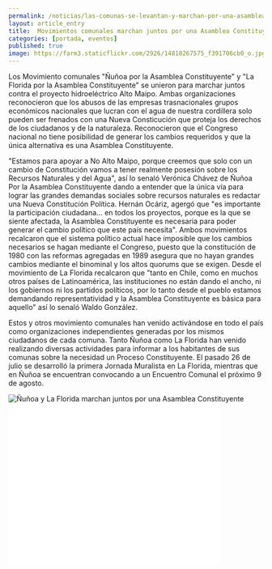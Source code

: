 ```yaml
---
permalink: /noticias/las-comunas-se-levantan-y-marchan-por-una-asamblea-constituyente.html
layout: article_entry
title:  Movimientos comunales marchan juntos por una Asamblea Constituyente.
categories: [portada, eventos]
published: true
image: https://farm3.staticflickr.com/2926/14818267575_f391706cb0_o.jpg
---
```


Los Movimiento comunales "Ñuñoa por la Asamblea Constituyente" y "La Florida por la Asamblea Constituyente" se unieron para marchar juntos contra el proyecto hidroeléctrico Alto Maipo. 
Ambas organizaciones reconocieron que los abusos de las empresas trasnacionales grupos económicos nacionales que lucran con el agua de nuestra cordillera solo pueden ser frenados con una Nueva Consticución que proteja los derechos de los ciudadanos y de la naturaleza. 
Reconocieron que el Congreso nacional no tiene posibilidad de generar los cambios requeridos y que la única alternativa es una Asamblea Constituyente.

"Estamos para apoyar a No Alto Maipo, porque creemos que solo con un cambio de Constitución vamos a tener realmente posesión sobre los Recursos Naturales y del Agua", así lo senaló Verónica Chávez de Ñuñoa Por la Asamblea Constituyente dando a entender que la única vía para lograr las grandes demandas sociales sobre recursos naturales es redactar una Nueva Constitución Política. 
Hernán Ocáriz, agergó que "es importante la participación ciudadana... en todos los proyectos, porque es la que se siente afectada, la Asamblea Constituyente es necesaria para poder generar el cambio político que este país necesita". Ambos movimientos recalcaron que el sistema político actual hace imposible que los cambios necesarios se hagan mediante el Congreso, puesto que la constitución de 1980 con las reformas agregadas en 1989 asegura que no hayan grandes cambios mediante el binominal y los altos quorums que se exigen.
Desde el movimiento de La Florida recalcaron que "tanto en Chile, como en muchos otros países de Latinoamérica, las instituciones no están dando el ancho, ni los gobiernos ni los partidos políticos, por lo tanto desde el pueblo estamos demandando representatividad y la Asamblea Constituyente es básica para aquello" así lo senaló Waldo González.

Estos y otros movimiento comunales han venido activándose en todo el país como organizaciones independientes generadas por los mismos ciudadanos de cada comuna. Tanto Ñuñoa como La Florida han venido realizando diversas actividades para informar a los habitantes de sus comunas sobre la necesidad un Proceso Constituyente. El pasado 26 de julio se desarrolló la primera Jornada Muralista en La Florida, mientras que en Ñuñoa se encuentran convocando a un Encuentro Comunal el próximo 9 de agosto.

<img src="https://farm3.staticflickr.com/2926/14818267575_f391706cb0_o.jpg" title="Ñuñoa y La Florida marchan juntos por una Asamblea Constituyente" class="img-responsive">

<iframe width="420" height="315" src="//www.youtube.com/embed/LgjBX9vV5Qs" frameborder="0" allowfullscreen></iframe>
